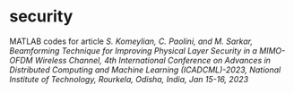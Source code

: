 # security
MATLAB codes for article *S. Komeylian, C. Paolini, and M. Sarkar, Beamforming Technique for Improving Physical Layer Security in a MIMO-OFDM Wireless Channel, 4th International Conference on Advances in Distributed Computing and Machine Learning (ICADCML)-2023, National Institute of Technology, Rourkela, Odisha, India, Jan 15-16, 2023*
